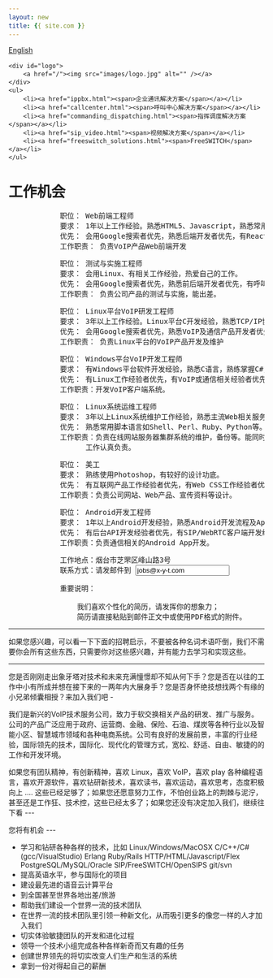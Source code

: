 ```yaml
---
layout: new
title: {{ site.com }}
---
```


<div id="header">
	<div id="lang">
		<a href="/index_en.html">English</a>
	</div>

	<div id="logo">
		<a href="/"><img src="images/logo.jpg" alt="" /></a>
	</div>		
	<ul>
		<li><a href="ippbx.html"><span>企业通讯解决方案</span></a></li>
		<li><a href="callcenter.html"><span>呼叫中心解决方案</span></a></li>
		<li><a href="commanding_dispatching.html"><span>指挥调度解决方案</span></a></li>
		<li><a href="sip_video.html"><span>视频解决方案</span></a></li>
		<li><a href="freeswitch_solutions.html"><span>FreeSWITCH</span></a></li>
	</ul>
</div>
<div id="body">
	<div class="about">
		<h1>工作机会</h1>
		<div>

<!--pre>
			职位： 总经理助理
			要求： 勤奋好学，文字功底强，能处理公司行政、人事等工作，组织能力强。
			      会用Google搜索者优先，有Web技术背景者优先，有互联网相关产品经验者优先，会Photoshop者优先，会开车者优先，英语流利者优先。
			工作职责： 负责公司行政事务、人员招聘、公众关系等，配合总经理工作。
</pre -->

<pre>
			职位： Web前端工程师
			要求： 1年以上工作经验。熟悉HTML5、Javascript，熟悉常用的Javascript框架。
			优先： 会用Google搜索者优先，熟悉后端开发者优先，有React开发经验者优先。英语流利者优先，会Photoshop者优先。
			工作职责： 负责VoIP产品Web前端开发
</pre>

<pre>
			职位： 测试与实施工程师
			要求： 会用Linux、有相关工作经验，热爱自己的工作。
			优先： 会用Google搜索者优先，熟悉前后端开发者优先，有呼叫中心从业经验者优先。英语流利者优先。
			工作职责： 负责公司产品的测试与实施，能出差。
</pre>

<pre>
			职位： Linux平台VoIP研发工程师
			要求： 3年以上工作经验。Linux平台C开发经验，熟悉TCP/IP协议，有Web后台（PHP/RoR等）及前台（HTML/Javascript）开发功底。
			优先： 会用Google搜索者优先，熟悉VoIP及通信产品开发者优先，有Erlang语言基础者优先。英语流利者优先。
			工作职责： 负责Linux平台的VoIP产品开发及维护
</pre>

<pre>
			职位： Windows平台VoIP开发工程师
			要求： 有Windows平台软件开发经验，熟悉C语言，熟练掌握C#，熟悉TCP/IP，有一种以上脚本语言编程经验，
			优先： 有Linux工作经验者优先，有VoIP或通信相关经验者优先。
			工作职责：开发VoIP客户端系统。
</pre>

<pre>
			职位： Linux系统运维工程师
			要求： 3年以上Linux系统维护工作经验，熟悉主流Web相关服务器软件的配置，熟悉主流数据库。
			优先： 熟悉常用脚本语言如Shell、Perl、Ruby、Python等。
			工作职责：负责在线网站服务器集群系统的维护，备份等。能同时并行维护大量维护器。
			      工作认真负责。
</pre>

<pre>
			职位： 美工
			要求： 熟练使用Photoshop，有较好的设计功底。
			优先： 有互联网产品工作经验者优先，有Web CSS工作经验者优先。
			工作职责：负责公司网站、Web产品、宣传资料等设计。
</pre>

<pre>
			职位： Android开发工程师
			要求： 1年以上Android开发经验，熟悉Android开发流程及App应用发布流程，熟悉网络协议。
			优先： 有后台API开发经验者优先，有SIP/WebRTC客户端开发经验者优先，熟悉ReactNative者优先。
			工作职责：负责通信相关的Android App开发。
</pre>

<pre>
			工作地点：烟台市芝罘区峰山路3号
			联系方式：请发邮件到 <input readonly value="jobs@x-y-t.com"/>
</pre>

<pre>
			重要说明：

			    我们喜欢个性化的简历，请发挥你的想象力；
			    简历请直接粘贴到邮件正文中或使用PDF格式的附件。
</pre>

<hr>
如果您感兴趣，可以看一下下面的招聘启示，不要被各种名词术语吓倒，我们不需要你会所有这些东西，只需要你对这些感兴趣，并有能力去学习和实现这些。
<hr>

<p>您是否刚刚走出象牙塔对技术和未来充满憧憬却不知从何下手？您是否在以往的工作中小有所成并想在接下来的一两年内大展身手？您是否身怀绝技想找两个有缘的小兄弟倾囊相授？来加入我们吧 -

<p>我们是新兴的VoIP技术服务公司，致力于软交换相关产品的研发、推广与服务。公司的产品广泛应用于政府、运营商、金融、保险、石油、煤炭等各种行业以及智能小区、智慧城市领域和各种电商系统。公司有良好的发展前景，丰富的行业经验，国际领先的技术，国际化、现代化的管理方式，宽松、舒适、自由、敏捷的的工作和开发环境。

<p>如果您有团队精神，有创新精神，喜欢 Linux，喜欢 VoIP，喜欢 play 各种编程语言，喜欢开源软件，喜欢钻研新技术，喜欢读书，喜欢运动，喜欢思考，态度积极向上 .... 这些已经足够了；如果您还愿意努力工作，不怕创业路上的荆棘与泥泞，甚至还是工作狂、技术控，这些已经太多了；如果您还没有决定加入我们，继续往下看 ---

<p>您将有机会 ---

<ul>
<li>学习和钻研各种各样的技术，比如 Linux/Windows/MacOSX C/C++/C#(gcc/VisualStudio)  Erlang Ruby/Rails HTTP/HTML/Javascript/Flex PostgreSQL/MySQL/Oracle SIP/FreeSWITCH/OpenSIPS git/svn</li>
<li>提高英语水平，参与国际化的项目</li>
<li>建设最先进的语音云计算平台</li>
<li>到全国甚至世界各地出差/旅游</li>
<li>帮助我们建设一个世界一流的技术团队</li>
<li>在世界一流的技术团队里引领一种新文化，从而吸引更多的像您一样的人才加入我们</li>
<li>切实体验敏捷团队的开发和进化过程</li>
<li>领导一个技术小组完成各种各样新奇而又有趣的任务</li>
<li>创建世界领先的将切实改变人们生产和生活的系统</li>
<li>拿到一份对得起自己的薪酬</li>
</ul>
		</div>
	</div>
</div>

